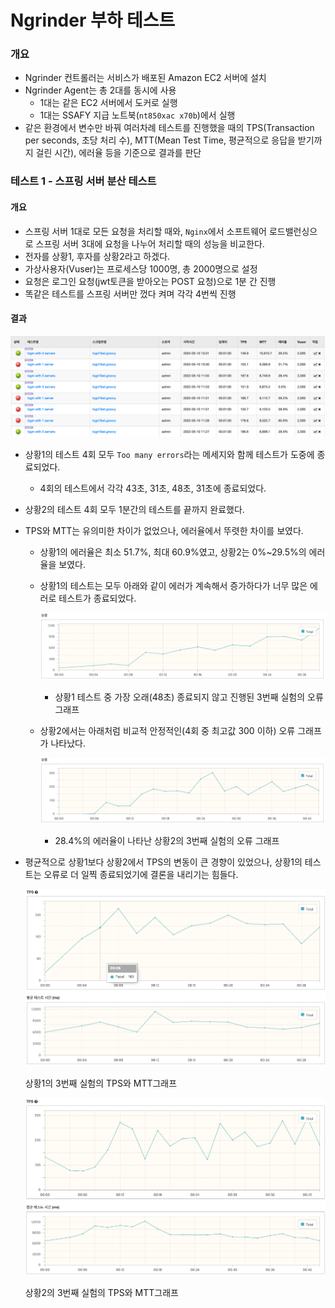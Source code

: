 # Ngrinder 부하 테스트



### 개요

- Ngrinder 컨트롤러는 서비스가 배포된 Amazon EC2 서버에 설치
- Ngrinder Agent는 총 2대를 동시에 사용
  - 1대는 같은 EC2 서버에서 도커로 실행
  - 1대는 SSAFY 지급 노트북(`nt850xac x70b`)에서 실행
- 같은 환경에서 변수만 바꿔 여러차례 테스트를 진행했을 때의 TPS(Transaction per seconds, 초당 처리 수), MTT(Mean Test Time, 평균적으로 응답을 받기까지 걸린 시간), 에러율 등을 기준으로 결과를 판단

### 테스트 1 - 스프링 서버 분산 테스트

#### 개요

- 스프링 서버 1대로 모든 요청을 처리할 때와, `Nginx`에서 소프트웨어 로드밸런싱으로 스프링 서버 3대에 요청을 나누어 처리할 때의 성능을 비교한다.
- 전자를 상황1, 후자를 상황2라고 하겠다.
- 가상사용자(Vuser)는 프로세스당 1000명, 총 2000명으로 설정
- 요청은 로그인 요청(jwt토큰을 받아오는 POST 요청)으로 1분 간 진행
- 똑같은 테스트를 스프링 서버만 껐다 켜며 각각 4번씩 진행

#### 결과

![image-20220510140208683](README_Traffic_test.assets/image-20220510140208683.png)

- 상황1의 테스트 4회 모두 `Too many errors`라는 메세지와 함께 테스트가 도중에 종료되었다.

  - 4회의 테스트에서 각각 43초, 31초, 48초, 31초에 종료되었다.

- 상황2의 테스트 4회 모두 1분간의 테스트를 끝까지 완료했다.

- TPS와 MTT는 유의미한 차이가 없었으나, 에러율에서 뚜렷한 차이를 보였다.

  - 상황1의 에러율은 최소 51.7%, 최대 60.9%였고, 상황2는 0%~29.5%의 에러율을 보였다.

  - 상황1의 테스트는 모두 아래와 같이 에러가 계속해서 증가하다가 너무 많은 에러로 테스트가 종료되었다.

    ![image-20220510141942380](README_Traffic_test.assets/image-20220510141942380.png)

    - 상황1 테스트 중 가장 오래(48초) 종료되지 않고 진행된 3번째 실험의 오류 그래프

  - 상황2에서는 아래처럼 비교적 안정적인(4회 중 최고값 300 이하) 오류 그래프가 나타났다.

    ![image-20220510142250542](README_Traffic_test.assets/image-20220510142250542.png)

    - 28.4%의 에러율이 나타난 상황2의 3번째 실험의 오류 그래프

- 평균적으로 상황1보다 상황2에서 TPS의 변동이 큰 경향이 있었으나, 상황1의 테스트는 오류로 더 일찍 종료되었기에 결론을 내리기는 힘들다.

  ![image-20220510143230385](README_Traffic_test.assets/image-20220510143230385.png)

  상황1의 3번째 실험의 TPS와 MTT그래프

  ![image-20220510143135144](README_Traffic_test.assets/image-20220510143135144.png)

  상황2의 3번째 실험의 TPS와 MTT그래프

​	
